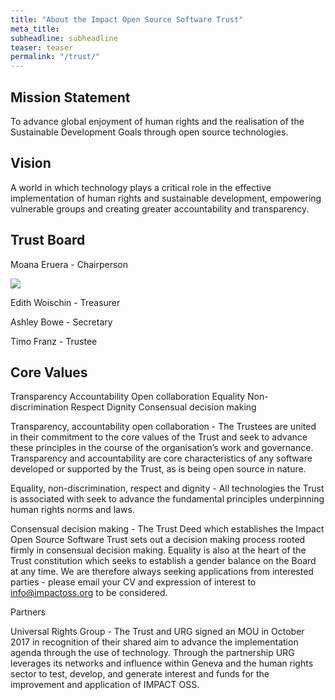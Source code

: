 ```yaml
---
title: "About the Impact Open Source Software Trust"
meta_title:
subheadline: subheadline
teaser: teaser
permalink: "/trust/"
---
```


## Mission Statement

To advance global enjoyment of human rights and the realisation of the Sustainable Development Goals  through open source technologies.

## Vision

A world in which technology plays a critical role in the effective implementation of human rights and sustainable development, empowering vulnerable groups and creating greater accountability and transparency.

## Trust Board

Moana Eruera - Chairperson

![]({{site.baseurl}}/images/widget-1-302x182.jpg)

Edith Woischin - Treasurer

Ashley Bowe - Secretary

Timo Franz - Trustee

## Core Values

Transparency
Accountability
Open collaboration
Equality
Non-discrimination
Respect
Dignity
Consensual decision making

Transparency, accountability open collaboration - The Trustees are united in their commitment to the core values of the Trust and seek to advance these principles in the course of the organisation’s work and governance. Transparency and accountability are core characteristics of any software developed or supported by the Trust, as is being open source in nature.

Equality, non-discrimination, respect and dignity - All technologies the Trust is associated with seek to advance the fundamental principles underpinning human rights norms and laws.

Consensual decision making - The Trust Deed which establishes the Impact Open Source Software Trust sets out a decision making process rooted firmly in consensual decision making. Equality is also at the heart of the Trust constitution which seeks to establish a gender balance on the Board at any time. We are therefore always seeking applications from interested parties - please email your CV and expression of interest to info@impactoss.org to be considered.  

Partners


Universal Rights Group - The Trust and URG signed an MOU in October 2017 in recognition of their shared aim to advance the implementation agenda through the use of technology. Through the partnership URG leverages its networks and influence within Geneva and the human rights sector to test, develop, and generate interest and funds for the improvement and application of IMPACT OSS.
